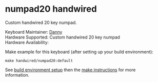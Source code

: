 # numpad20 handwired

Custom handwired 20 key numpad.

Keyboard Maintainer: [Danny](https://github.com/nooges)  
Hardware Supported: Custom handwired 20 key numpad  
Hardware Availability: 

Make example for this keyboard (after setting up your build environment):

    make handwired/numpad20:default

See [build environment setup](https://docs.qmk.fm/#/getting_started_build_tools) then the [make instructions](https://docs.qmk.fm/#/getting_started_make_guide) for more information.
